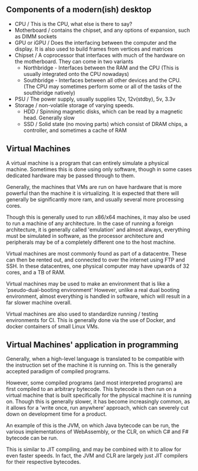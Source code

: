 ## Components of a modern(ish) desktop
- CPU / This is the CPU, what else is there to say?
- Motherboard / contains the chipset, and any options of expansion, such as DIMM sockets
- GPU or iGPU / Does the interfacing between the computer and the display. It is also used to build frames from vertices and matrices
- Chipset / A coprocessor that interfaces with much of the hardware on the motherboard. They can come in two variants
  * Northbridge - Interfaces between the RAM and the CPU  (This is usually integrated onto the CPU nowadays)
  * Southbridge - Interfaces between all other devices and the CPU. (The CPU may sometimes perform some or all of the tasks of the southbridge natively)
- PSU / The power supply, usually supplies 12v, 12v(stdby), 5v, 3.3v
- Storage / non-volatile storage of varying speeds.
  * HDD / Spinning magnetic disks, which can be read by a magnetic head. Generally slow
  * SSD / Solid state (no moving parts) which consist of DRAM chips, a controller, and sometimes a cache of RAM

## Virtual Machines
A virtual machine is a program that can entirely simulate a physical machine. Sometimes this is done using only software, though in some cases dedicated hardware may be passed through to them.

Generally, the machines that VMs are run on have hardware that is more powerful than the machine it is virtualizing. It is expected that there will generally be significantly more ram, and usually several more processing cores.

Though this is generally used to run x86/x64 machines, it may also be used to run a machine of any architecture. In the case of running a foreign architecture, it is generally called 'emulation' and almost always, everything must be simulated in software, as the processor architecture and peripherals may be of a completely different one to the host machine.

Virtual machines are most commonly found as part of a datacentre. These can then be rented out, and connected to over the internet using FTP and SSH. In these datacentres, one physical computer may have upwards of 32 cores, and a TB of RAM.

Virtual machines may be used to make an environment that is like a 'pseudo-dual-booting environment' However, unlike a real dual booting environment, almost everything is handled in software, which will result in a far slower machine overall.

Virtual machines are also used to standardize running / testing environments for CI. This is generally done via the use of Docker, and docker containers of small Linux VMs.

## Virtual Machines' application in programming
Generally, when a high-level language is translated to be compatible with the instruction set of the machine it is running on. This is the generally accepted paradigm of compiled programs.

However, some compiled programs (and most interpreted programs) are first compiled to an arbitrary bytecode. This bytecode is then run on a virtual machine that is built specifically for the physical machine it is running on. Though this is generally slower, it has become increasingly common, as it allows for a 'write once, run anywhere' approach, which can severely cut down on development time for a product.

An example of this is the JVM, on which Java bytecode can be run, the various implementations of WebAssembly, or the CLR, on which C# and F# bytecode can be run.

This is similar to JIT compiling, and may be combined with it to allow for even faster speeds. In fact, the JVM and CLR are largely just JIT compilers for their respective bytecodes.
